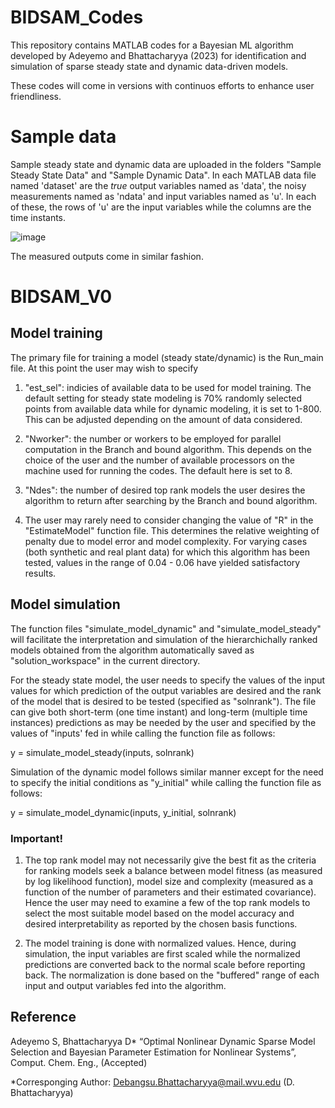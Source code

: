 # BIDSAM_Codes
This repository contains MATLAB codes for a Bayesian ML algorithm developed by Adeyemo and Bhattacharyya (2023) for identification and simulation of sparse steady state and dynamic data-driven models. 

These codes will come in versions with continuos efforts to enhance user friendliness.

# Sample data
Sample steady state and dynamic data are uploaded in the folders "Sample Steady State Data" and "Sample Dynamic Data".
In each MATLAB data file named 'dataset' are the _true_ output variables named as 'data', the noisy measurements named as 'ndata' and input variables named as 'u'.
In each of these, the rows of 'u' are the input variables while the columns are the time instants. 


![image](https://github.com/adeyesam/BML_Codes/assets/148823677/6f86d9cf-3e36-49cb-b6c8-117d8b5d0f4b)




The measured outputs come in similar fashion.


# BIDSAM_V0
## Model training
The primary file for training a model (steady state/dynamic) is the Run_main file. At this point the user may wish to specify
1. "est_sel": indicies of available data to be used for model training. The default setting for steady state modeling is 70% randomly selected points from available data while for dynamic modeling, it is set to 1-800. This can be adjusted depending on the amount of data considered.

2. "Nworker": the number or workers to be employed for parallel computation in the Branch and bound algorithm. This depends on the choice of the user and the number of available processors on the machine used for running the codes. The default here is set to 8.

3. "Ndes": the number of desired top rank models the user desires the algorithm to return after searching by the Branch and bound algorithm.

4. The user may rarely need to consider changing the value of "R" in the "EstimateModel" function file. This determines the relative weighting of penalty due to model error and model complexity. For varying cases (both synthetic and real plant data) for which this algorithm has been tested, values in the range of 0.04 - 0.06 have yielded satisfactory results.

## Model simulation
The function files "simulate_model_dynamic" and "simulate_model_steady" will facilitate the interpretation and simulation of the hierarchichally ranked models obtained from the algorithm automatically saved as "solution_workspace" in the current directory.

For the steady state model, the user needs to specify the values of the input values for which prediction of the output variables are desired and the rank of the model that is desired to be tested (specified as "solnrank"). The file can give both short-term (one time instant) and long-term (multiple time instances) predictions as may be needed by the user and specified by the values of "inputs' fed in while calling the function file as follows:

y = simulate_model_steady(inputs, solnrank)

Simulation of the dynamic model follows similar manner except for the need to specify the initial conditions as "y_initial" while calling the function file as follows:

y = simulate_model_dynamic(inputs, y_initial, solnrank)

### Important!
1. The top rank model may not necessarily give the best fit as the criteria for ranking models seek a balance between model fitness (as measured by log likelihood function), model size and complexity (measured as a function of the number of parameters and their estimated covariance). Hence the user may need to examine a few of the top rank models to select the most suitable model based on the model accuracy and desired interpretability as reported by the chosen basis functions.

2. The model training is done with normalized values. Hence, during simulation, the input variables are first scaled while the normalized predictions are converted back to the normal scale before reporting back. The normalization is done based on the "buffered" range of each input and output variables fed into the algorithm.


## Reference
Adeyemo S, Bhattacharyya D* “Optimal Nonlinear Dynamic Sparse Model Selection and Bayesian Parameter Estimation for Nonlinear Systems”, Comput. Chem. Eng., (Accepted)


*Corresponging Author: Debangsu.Bhattacharyya@mail.wvu.edu (D. Bhattacharyya)

